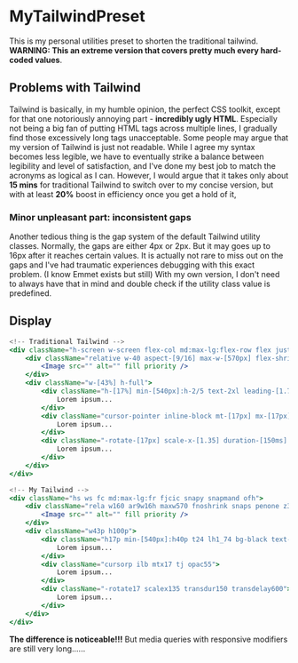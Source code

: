 # MyTailwindPreset
This is my personal utilities preset to shorten the traditional tailwind. **WARNING: This an extreme version that covers pretty much every hard-coded values**.

## Problems with Tailwind
Tailwind is basically, in my humble opinion, the perfect CSS toolkit, except for that one notoriously annoying part - **incredibly ugly HTML**. Especially not being a big fan of putting HTML tags across multiple lines, I gradually find those excessively long tags unacceptable.
Some people may argue that my version of Tailwind is just not readable. While I agree my syntax becomes less legible, we have to eventually strike a balance between legibility and level of satisfaction, and I've done my best job to match the acronyms as logical as I can. However, I would argue that it takes only about **15 mins** for traditional Tailwind to switch over to my concise version, but with at least **20%** boost in efficiency once you get a hold of it, 
### Minor unpleasant part: inconsistent gaps
Another tedious thing is the gap system of the default Tailwind utility classes. Normally, the gaps are either 4px or 2px. But it may goes up to 16px after it reaches certain values. It is actually not rare to miss out on the gaps and I've had traumatic experiences debugging with this exact problem. (I know Emmet exists but still)
With my own version, I don't need to always have that in mind and double check if the utility class value is predefined.

## Display
```jsx
<!-- Traditional Tailwind -->
<div className="h-screen w-screen flex-col md:max-lg:flex-row flex justify-center items-center snap-y snap-mandatory overflow-hidden">
    <div className="relative w-40 aspect-[9/16] max-w-[570px] flex-shrink-0 snap-start pointer-events-none z-[35]">
        <Image src="" alt="" fill priority />
    </div>
    <div className="w-[43%] h-full">
        <div className="h-[17%] min-[540px]:h-2/5 text-2xl leading-[1.74] bg-black text-white rounded-md border-dotted">
            Lorem ipsum...
        </div>
        <div className="cursor-pointer inline-block mt-[17px] mx-[17px] text-justify opacity-[0.55]">
            Lorem ipsum...
        </div>
        <div className="-rotate-[17px] scale-x-[1.35] duration-[150ms] delay-[600ms]">
            Lorem ipsum...
        </div>
    </div>
</div>
```

```jsx
<!-- My Tailwind -->
<div className="hs ws fc md:max-lg:fr fjcic snapy snapmand ofh">
    <div className="rela w160 ar9w16h maxw570 fnoshrink snaps penone z35">
        <Image src="" alt="" fill priority />
    </div>
    <div className="w43p h100p">
        <div className="h17p min-[540px]:h40p t24 lh1_74 bg-black text-white brounded6 bdotted">
            Lorem ipsum...
        </div>
        <div className="cursorp ilb mtx17 tj opac55">
            Lorem ipsum...
        </div>
        <div className="-rotate17 scalex135 transdur150 transdelay600">
            Lorem ipsum...
        </div>
    </div>
</div>
```
**The difference is noticeable!!!** But media queries with responsive modifiers are still very long......
